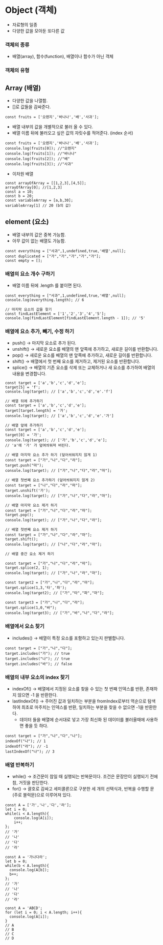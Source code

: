 # Object (객체)

- 자료형의 일종
- 다양한 값을 모아둔 또다른 값

### 객체의 종류

- 배열(array), 함수(function), 배열이나 함수가 아닌 객체

### 객체의 유형

## Array (배열)

- 다양한 값을 나열함.
- []로 값들을 감싸준다.

```
const fruits = ['오렌지','바나나','배','사과'];
```

- 배열 내부의 값을 개별적으로 불러 올 수 있다.
- 배열 이름 뒤에 불러오고 싶은 값의 자릿수를 적어준다. (index 순서)

```
const fruits = ['오렌지','바나나','배','사과'];
console.log(fruits[0]); //"오렌지"
console.log(fruits[1]); //"바나나"
console.log(fruits[2]); //"배"
console.log(fruits[3]); //"사과"
```

- 이차원 배열

```
const arrayOfArray = [[1,2,3],[4,5]];
arrayOfArray[0]; //[1,2,3]
const a = 10;
const b = 20;
const variableArray = [a,b,30];
variableArray[1] // 20 (b의 값)
```

## element (요소)

- 배열 내부의 값은 중복 가능함.
- 아무 값이 없는 배열도 가능함.

```
const everything = ["사과",1,undefined,true,'배열',null];
const duplicated = ["가","가","가","가","가"];
const empty = [];
```

### 배열의 요소 개수 구하기

- 배열 이름 뒤에 .length 를 붙이면 된다.

```
const everything = ["사과",1,undefined,true,'배열',null];
console.log(everything.length); // 6
```

```
// 마지막 요소의 값을 찾기
const findLastElement = ['1','2','3','4','5'];
console.log(findLastElement[findLastElement.length - 1]); // '5'
```

### 배열에 요소 추가, 빼기, 수정 하기

- push() -> 마지막 요소로 추가 된다.
- unshift() -> 새로운 요소를 배열의 맨 앞쪽에 추가하고, 새로운 길이를 반환합니다.
- pop() -> 새로운 요소를 배열의 맨 앞쪽에 추가하고, 새로운 길이를 반환합니다.
- shift() -> 배열에서 첫 번째 요소를 제거하고, 제거된 요소를 반환합니다.
- splice() -> 배열의 기존 요소를 삭제 또는 교체하거나 새 요소를 추가하여 배열의 내용을 변경합니다.

```
const target = ['a','b','c','d','e'];
target[5] = 'f';
console.log(target); // ['a','b','c','d','e'.'f']
```

```
// 배열 뒤에 추가하기
const target = ['a','b','c','d','e'];
target[target.length] = '가';
console.log(target); // ['a','b','c','d','e'.'가']
```

```
// 배열 앞에 추가하기
const target = ['a','b','c','d','e'];
target[0] = '가';
console.log(target); // ['가','b','c','d','e'];
// 'a'에 '가' 가 덮여씌워져 버린다.
```

```
// 배열 마지막 요소 추가 하기 (덮어씌워지지 않게 1)
const target = ["가","나","다","라"];
target.push("마");
console.log(target); // ["가","나","다","라","마"];
```

```
// 배열 첫번째 요소 추가하기 (덮어씌워지지 않게 2)
const target = ["나","다","라","마"];
target.unshift('가');
console.log(target); // ["가","나","다","라","마"];
```

```
// 배열 마지막 요소 제거 하기
const target = ["가","나","다","라","마"];
target.pop();
console.log(target); // ["가","나","다","라"];
```

```
// 배열 첫번째 요소 제거 하기
const target = ["가","나","다","라","마"];
target.shift();
console.log(target); // ["나","다","라","마"];
```

```
// 배열 중간 요소 제거 하기

const target = ["가","나","다","라","마"];
target.splice(2, 1);
console.log(target); // ["가","나","라","마"];

const target2 = ["가","나","다","라","마"];
target.splice(1,3,'타','파');
console.log(target2); // ["가","타","파","마"];

const target3 = ["가","나","다","라"];
target.splice(1,0,"바");
console.log(target3); // ["가","바","나","다","라"];
```

### 배열에서 요소 찾기

- includes() -> 배열이 특정 요소를 포함하고 있는지 판별합니다.

```
const target = ["가","나","다"];
target.includes("가"); // true
target.includes("나"); // true
target.includes("바"); // false

```

### 배열의 내부 요소의 index 찾기

- indexOf() -> 배열에서 지정된 요소를 찾을 수 있는 첫 번째 인덱스를 반환, 존재하지 않으면 -1 을 반환한다.
- lastIndexOf() -> 주어진 값과 일치하는 부분을 fromIndex로부터 역순으로 탐색하여 최초로 마주치는 인덱스를 반환, 일치하는 부분을 찾을 수 없으면 -1을 반환한다.
  - 데이터 들을 배열에 순서대로 넣고 가장 최신화 된 데이터를 불러올때에 사용하면 좋을 듯 하다.

```
const target = ["가","나","다","나"];
indexOf("나"); // 1
indexOf("라"); // -1
lastIndexOf("나"); // 3
```

### 배열 반복하기

- while() -> 조건문이 참일 때 실행되는 반복문이다. 조건은 문장안이 실행되기 전에 참, 거짓을 판단한다.
- for() -> 괄호로 감싸고 세미콜론으로 구분한 세 개의 선택식과, 반복을 수행할 문(주로 블럭문)으로 이루어져 있다.

```
const A = ['가','나','다','라'];
let i = 0;
while(i < A.length){
    console.log(A[i]);
    i++;
};
// '가'
// '나'
// '다'
// '라'
```

```
const A = '가나다라';
let b = 0;
while(b < A.length){
  console.log(A[b]);
  b++;
};
// '가'
// '나'
// '다'
// '라'
```

```
const A = 'ABCD';
for (let i = 0; i < A.length; i++){
  console.log(A[i]);
}
// A
// B
// C
// D
```
